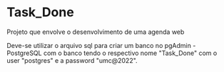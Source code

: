 # Task_Done
Projeto que envolve o desenvolvimento de uma agenda web

Deve-se utilizar o arquivo sql para criar um banco no pgAdmin - PostgreSQL com o banco tendo o respectivo nome "Task_Done" com o user "postgres" e a password "umc@2022".
